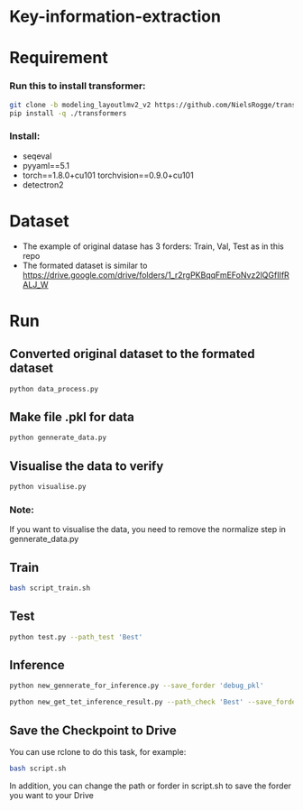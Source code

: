 
# Key-information-extraction

# Requirement
### Run this to install transformer:
```bash
git clone -b modeling_layoutlmv2_v2 https://github.com/NielsRogge/transformers.git
pip install -q ./transformers
```
### Install:
- seqeval
- pyyaml==5.1
- torch==1.8.0+cu101 torchvision==0.9.0+cu101
- detectron2

# Dataset

- The example of original datase has 3 forders: Train, Val, Test as in this repo
- The formated dataset is similar to https://drive.google.com/drive/folders/1_r2rgPKBqqFmEFoNvz2lQGfIIfRALJ_W

# Run
## Converted original dataset to the formated dataset
```bash
python data_process.py
```
## Make file .pkl for data
```bash
python gennerate_data.py
```
## Visualise the data to verify
```bash
python visualise.py
```
### Note:
If you want to visualise the data, you need to remove the normalize step in gennerate_data.py

## Train
```bash
bash script_train.sh
```

## Test
```bash
python test.py --path_test 'Best'
```

## Inference
```bash
python new_gennerate_for_inference.py --save_forder 'debug_pkl'
```

```bash
python new_get_tet_inference_result.py --path_check 'Best' --save_forder 'debug_pkl'
```

## Save the Checkpoint to Drive
You can use rclone to do this task, for example:
```bash
bash script.sh
```
In addition, you can change the path or forder in script.sh to save the forder you want to your Drive
